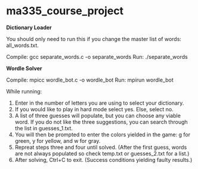 # ma335_course_project

**Dictionary Loader**

You should only need to run this if you change the master list of words: all_words.txt.

Compile: gcc separate_words.c -o separate_words
Run: ./separate_words

**Wordle Solver**

Compile: mpicc wordle_bot.c -o wordle_bot
Run: mpirun wordle_bot

While running:
  1. Enter in the number of letters you are using to select your dictionary.
  2. If you would like to play in hard mode select yes. Else, select no.
  3. A list of three guesses will populate, but you can choose any viable word. If you do not like the three suggestions, you can search through the list in        guesses_1.txt.
  4. You will then be prompted to enter the colors yielded in the game: g for green, y for yellow, and w for gray.
  5. Repreat steps three and four until solved. (After the first guess, words are not always populated so check temp.txt or guesses_2.txt for a list.)
  6. After solving, Ctrl+C to exit. (Success conditions yielding faulty results.)
